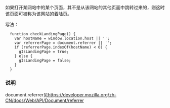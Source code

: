 如果打开某网站中的某个页面，其不是从该网站的其他页面中跳转过来的，则这时该页面可被称为该网站的着陆页。

写法：
```
  function checkLandingPage() {
    var hostName = window.location.host || '';
    var referrerPage = document.referrer || '';
    if (referrerPage.indexOf(hostName) < 0) {
      gIsLandingPage = true;
    } else {
      gIsLandingPage = false;
    }
  }
```

### 说明
document.referrer见<https://developer.mozilla.org/zh-CN/docs/Web/API/Document/referrer>
